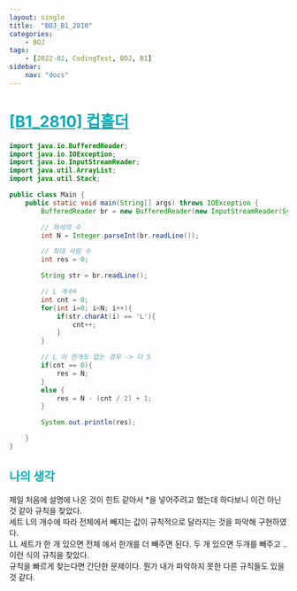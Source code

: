 ```yaml
---
layout: single
title:  "BOJ_B1_2810"
categories: 
    - BOJ
tags: 
    - [2022-02, CodingTest, BOJ, B1]
sidebar:
    nav: "docs"
---
```


# <b><a style="color:#00adb5" href="https://www.acmicpc.net/problem/2810" target=_blank>[B1_2810] 컵홀더</a></b>

```java
import java.io.BufferedReader;
import java.io.IOException;
import java.io.InputStreamReader;
import java.util.ArrayList;
import java.util.Stack;

public class Main {
    public static void main(String[] args) throws IOException {
        BufferedReader br = new BufferedReader(new InputStreamReader(System.in));

        // 좌석의 수
        int N = Integer.parseInt(br.readLine());

        // 최대 사람 수
        int res = 0;

        String str = br.readLine();

        // L 개수®
        int cnt = 0;
        for(int i=0; i<N; i++){
            if(str.charAt(i) == 'L'){
                cnt++;
            }
        }

        // L 이 한개도 없는 경우 -> 다 S
        if(cnt == 0){
            res = N;
        }
        else {
            res = N - (cnt / 2) + 1;
        }

        System.out.println(res);

    }
}
```


## <b><a style="color:#00adb5">나의 생각</a></b>
제일 처음에 설명에 나온 것이 힌트 같아서 *을 넣어주려고 했는데 하다보니 이건 아닌 것 같아 규칙을 찾았다.<br>
세트 L의 개수에 따라 전체에서 빼지는 값이 규칙적으로 달라지는 것을 파악해 구현하였다.<br>
LL 세트가 한 개 있으면 전체 에서 한개를 더 빼주면 된다. 두 개 있으면 두개를 빼주고 .. 이런 식의 규칙을 찾았다.<br>
규칙을 빠르게 찾는다면 간단한 문제이다. 뭔가 내가 파악하지 못한 다른 규칙들도 있을 것 같다.